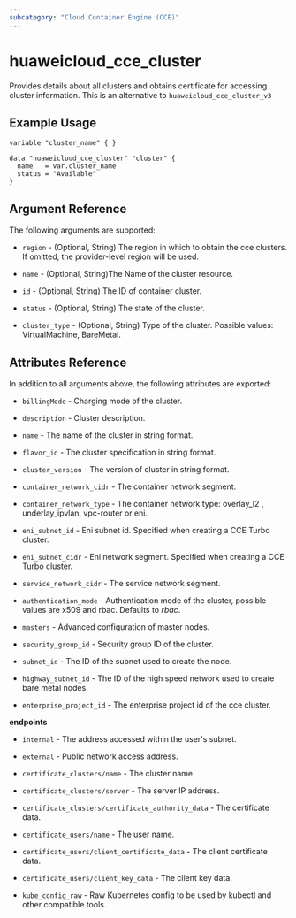```yaml
---
subcategory: "Cloud Container Engine (CCE)"
---
```


# huaweicloud_cce_cluster

Provides details about all clusters and obtains certificate for accessing cluster information.
This is an alternative to `huaweicloud_cce_cluster_v3`

## Example Usage

```hcl
variable "cluster_name" { }

data "huaweicloud_cce_cluster" "cluster" {
  name   = var.cluster_name
  status = "Available"
}
```

## Argument Reference

The following arguments are supported:

* `region` - (Optional, String) The region in which to obtain the cce clusters. If omitted, the provider-level region will be used.

* `name` -  (Optional, String)The Name of the cluster resource.
 
* `id` - (Optional, String) The ID of container cluster.

* `status` - (Optional, String) The state of the cluster.

* `cluster_type` - (Optional, String) Type of the cluster. Possible values: VirtualMachine, BareMetal.

## Attributes Reference

In addition to all arguments above, the following attributes are exported:

* `billingMode` - Charging mode of the cluster.

* `description` - Cluster description.

* `name` - The name of the cluster in string format.
  
* `flavor_id` - The cluster specification in string format.

* `cluster_version` - The version of cluster in string format.

* `container_network_cidr` - The container network segment.

* `container_network_type` - The container network type: overlay_l2 , underlay_ipvlan, vpc-router or eni.

* `eni_subnet_id` - Eni subnet id. Specified when creating a CCE Turbo cluster.

* `eni_subnet_cidr` - Eni network segment. Specified when creating a CCE Turbo cluster.

* `service_network_cidr` - The service network segment.

* `authentication_mode` - Authentication mode of the cluster, possible values are x509 and rbac. Defaults to *rbac*.

* `masters` - Advanced configuration of master nodes.

* `security_group_id` - Security group ID of the cluster.
  
* `subnet_id` - The ID of the subnet used to create the node.

* `highway_subnet_id` - The ID of the high speed network used to create bare metal nodes.

* `enterprise_project_id` - The enterprise project id of the cce cluster.

**endpoints**

* `internal` - The address accessed within the user's subnet.

* `external` - Public network access address.

* `certificate_clusters/name` - The cluster name.

* `certificate_clusters/server` - The server IP address.

* `certificate_clusters/certificate_authority_data` - The certificate data.

* `certificate_users/name` - The user name.

* `certificate_users/client_certificate_data` - The client certificate data.

* `certificate_users/client_key_data` - The client key data.

* `kube_config_raw` - Raw Kubernetes config to be used by kubectl and other compatible tools.

